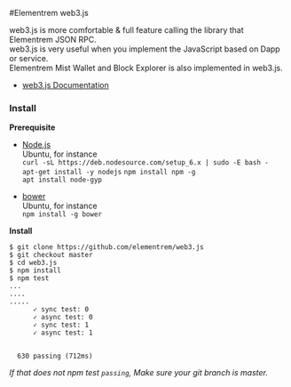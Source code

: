 #Elementrem web3.js

web3.js is more comfortable & full feature calling the library that Elementrem JSON RPC.        
web3.js is very useful when you implement the JavaScript based on Dapp or service.        
Elementrem Mist Wallet and Block Explorer is also implemented in web3.js.           


* [web3.js Documentation](web3_document.md)

### Install	
**Prerequisite**
* [Node.js](https://nodejs.org/)    
Ubuntu, for instance    
`curl -sL https://deb.nodesource.com/setup_6.x | sudo -E bash -`  
`apt-get install -y nodejs`
`npm install npm -g`      
`apt install node-gyp`

* [bower](https://bower.io/)        
Ubuntu, for instance    
`npm install -g bower`

**Install**

```
$ git clone https://github.com/elementrem/web3.js
$ git checkout master
$ cd web3.js
$ npm install
$ npm test
...
....
.....
      ✓ sync test: 0
      ✓ async test: 0
      ✓ sync test: 1
      ✓ async test: 1


  630 passing (712ms)

```
*If that does not npm test `passing`, Make sure your git branch is master.*

